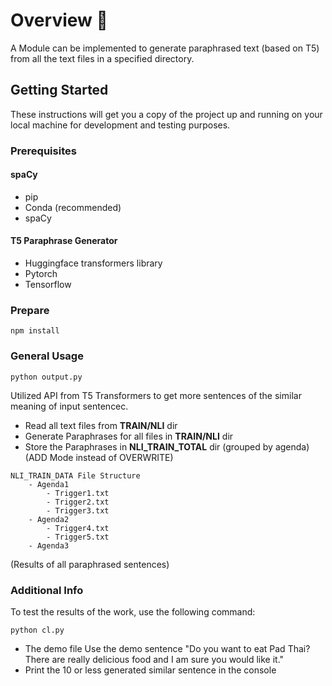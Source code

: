 # Overview 📑
A Module can be implemented to generate paraphrased text (based on T5) from all the text files in a specified directory.

## Getting Started

These instructions will get you a copy of the project up and running on your local machine for development and testing purposes.
### Prerequisites
#### spaCy 
- pip
- Conda (recommended)
- spaCy   
  
  

#### T5 Paraphrase Generator
- Huggingface transformers library
- Pytorch
- Tensorflow 

### Prepare
```
npm install
```   

### General Usage
```
python output.py    
```   
Utilized API from T5 Transformers to get more sentences of the similar meaning of input sentencec.
- Read all text files from **TRAIN/NLI** dir
- Generate Paraphrases for all files in **TRAIN/NLI** dir
- Store the Paraphrases in **NLI_TRAIN_TOTAL** dir (grouped by agenda) (ADD Mode instead of OVERWRITE)

```
NLI_TRAIN_DATA File Structure
    - Agenda1
        - Trigger1.txt
        - Trigger2.txt
        - Trigger3.txt
    - Agenda2
        - Trigger4.txt
        - Trigger5.txt
    - Agenda3
```
(Results of all paraphrased sentences)

   
   
       
       

### Additional Info
To test the results of the work, use the following command:
```
python cl.py
```
- The demo file Use the demo sentence "Do you want to eat Pad Thai? There are really delicious food and I am sure you would like it."
- Print the 10 or less generated similar sentence in the console
